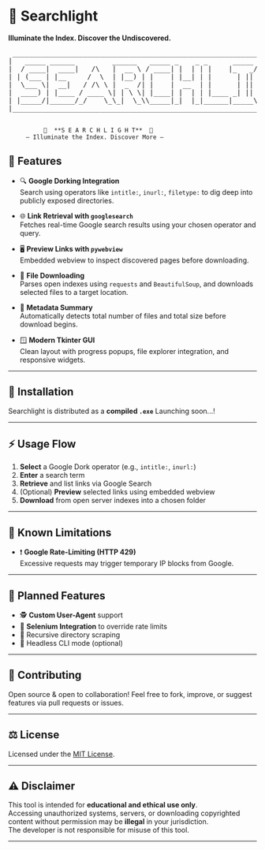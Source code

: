 # 🔦 **Searchlight**
**Illuminate the Index. Discover the Undiscovered.**

<pre>
 _________________________________________________________________________________
|   _____ ______         ______   _____ _    _ _      _____ _____ _    _ _______  |
|  / ____|  ____|   /\   |  __ \ / ____| |  | | |    |_   _/ ____| |  | |__   __| |
| | (___ | |__     /  \  | |__) | |    | |__| | |      | || |  __| |__| |  | |    |
|  \___ \|  __|   / /\ \ |  _  /| |    |  __  | |      | || | |_ |  __  |  | |    |
|  ____) | |____ / ____ \| | \ \| |____| |  | | |____ _| || |__| | |  | |  | |    |
| |_____/|______/_/    \_\_|  \_\\_____|_|  |_|______|_____\_____|_|  |_|  |_|    |
|_________________________________________________________________________________|
 </pre>
              🔦  **S E A R C H L I G H T**  🔦
         — Illuminate the Index. Discover More —

## 🚀 Features

- 🔍 **Google Dorking Integration**  
  Search using operators like `intitle:`, `inurl:`, `filetype:` to dig deep into publicly exposed directories.

- 🌐 **Link Retrieval with `googlesearch`**  
  Fetches real-time Google search results using your chosen operator and query.

- 🖥️ **Preview Links with `pywebview`**  
  Embedded webview to inspect discovered pages before downloading.

- 💾 **File Downloading**  
  Parses open indexes using `requests` and `BeautifulSoup`, and downloads selected files to a target location.

- 🧠 **Metadata Summary**  
  Automatically detects total number of files and total size before download begins.

- 🪟 **Modern Tkinter GUI**  
  Clean layout with progress popups, file explorer integration, and responsive widgets.

---

## 🧰 Installation

Searchlight is distributed as a **compiled `.exe`**
Launching soon...!

---

## ⚡ Usage Flow

1. **Select** a Google Dork operator (e.g., `intitle:`, `inurl:`)
2. **Enter** a search term
3. **Retrieve** and list links via Google Search
4. (Optional) **Preview** selected links using embedded webview
5. **Download** from open server indexes into a chosen folder

---

## 🛑 Known Limitations

- ❗ **Google Rate-Limiting (HTTP 429)**  
  Excessive requests may trigger temporary IP blocks from Google.

---

## 🧪 Planned Features

- 🕵️ **Custom User-Agent** support  
- 🧭 **Selenium Integration** to override rate limits  
- 📜 Recursive directory scraping  
- 🧰 Headless CLI mode (optional)

---

## 👥 Contributing

Open source & open to collaboration! Feel free to fork, improve, or suggest features via pull requests or issues.

---

## ⚖️ License

Licensed under the [MIT License](LICENSE).

---

## ⚠️ Disclaimer

This tool is intended for **educational and ethical use only**.  
Accessing unauthorized systems, servers, or downloading copyrighted content without permission may be **illegal** in your jurisdiction.  
The developer is not responsible for misuse of this tool.

---
